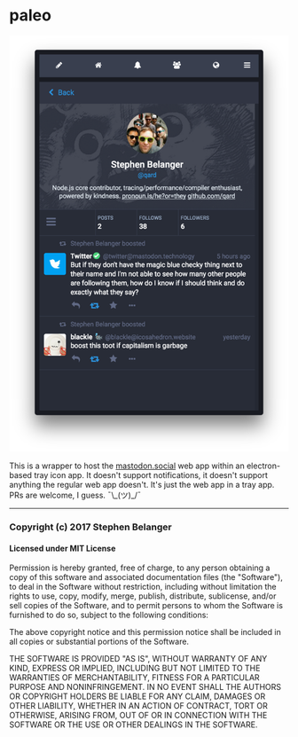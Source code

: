 # paleo

![paleo](screenshot.png "paleo")

This is a wrapper to host the [mastodon.social](https://mastodon.social) web
app within an electron-based tray icon app. It doesn't support notifications,
it doesn't support anything the regular web app doesn't. It's just the web app
in a tray app. PRs are welcome, I guess. ¯\\\_(ツ)\_/¯

---

### Copyright (c) 2017 Stephen Belanger

#### Licensed under MIT License

Permission is hereby granted, free of charge, to any person obtaining a copy of this software and associated documentation files (the "Software"), to deal in the Software without restriction, including without limitation the rights to use, copy, modify, merge, publish, distribute, sublicense, and/or sell copies of the Software, and to permit persons to whom the Software is furnished to do so, subject to the following conditions:

The above copyright notice and this permission notice shall be included in all copies or substantial portions of the Software.

THE SOFTWARE IS PROVIDED "AS IS", WITHOUT WARRANTY OF ANY KIND, EXPRESS OR IMPLIED, INCLUDING BUT NOT LIMITED TO THE WARRANTIES OF MERCHANTABILITY, FITNESS FOR A PARTICULAR PURPOSE AND NONINFRINGEMENT. IN NO EVENT SHALL THE AUTHORS OR COPYRIGHT HOLDERS BE LIABLE FOR ANY CLAIM, DAMAGES OR OTHER LIABILITY, WHETHER IN AN ACTION OF CONTRACT, TORT OR OTHERWISE, ARISING FROM, OUT OF OR IN CONNECTION WITH THE SOFTWARE OR THE USE OR OTHER DEALINGS IN THE SOFTWARE.
